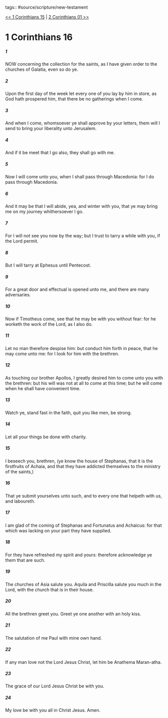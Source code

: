 tags:: #source/scripture/new-testament

[<< 1 Corinthians 15](new-testament/07_1_Corinthians/1_Corinthians_15.md) | [2 Corinthians 01 >>](new-testament/08_2_Corinthians/2_Corinthians_01.md)

# 1 Corinthians 16

##### 1

NOW concerning the collection for the saints, as I have given order to the churches of Galatia, even so do ye.

##### 2

Upon the first day of the week let every one of you lay by him in store, as God hath prospered him, that there be no gatherings when I come.

##### 3

And when I come, whomsoever ye shall approve by your letters, them will I send to bring your liberality unto Jerusalem.

##### 4

And if it be meet that I go also, they shall go with me.

##### 5

Now I will come unto you, when I shall pass through Macedonia: for I do pass through Macedonia.

##### 6

And it may be that I will abide, yea, and winter with you, that ye may bring me on my journey whithersoever I go.

##### 7

For I will not see you now by the way; but I trust to tarry a while with you, if the Lord permit.

##### 8

But I will tarry at Ephesus until Pentecost.

##### 9

For a great door and effectual is opened unto me, and there are many adversaries.

##### 10

Now if Timotheus come, see that he may be with you without fear: for he worketh the work of the Lord, as I also do.

##### 11

Let no man therefore despise him: but conduct him forth in peace, that he may come unto me: for I look for him with the brethren.

##### 12

As touching our brother Apollos, I greatly desired him to come unto you with the brethren: but his will was not at all to come at this time; but he will come when he shall have convenient time.

##### 13

Watch ye, stand fast in the faith, quit you like men, be strong.

##### 14

Let all your things be done with charity.

##### 15

I beseech you, brethren, (ye know the house of Stephanas, that it is the firstfruits of Achaia, and that they have addicted themselves to the ministry of the saints,)

##### 16

That ye submit yourselves unto such, and to every one that helpeth with us, and laboureth.

##### 17

I am glad of the coming of Stephanas and Fortunatus and Achaicus: for that which was lacking on your part they have supplied.

##### 18

For they have refreshed my spirit and yours: therefore acknowledge ye them that are such.

##### 19

The churches of Asia salute you. Aquila and Priscilla salute you much in the Lord, with the church that is in their house.

##### 20

All the brethren greet you. Greet ye one another with an holy kiss.

##### 21

The salutation of me Paul with mine own hand.

##### 22

If any man love not the Lord Jesus Christ, let him be Anathema Maran-atha.

##### 23

The grace of our Lord Jesus Christ be with you.

##### 24

My love be with you all in Christ Jesus. Amen.
